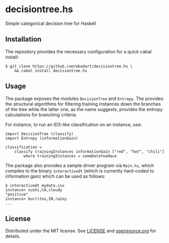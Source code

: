 # decisiontree.hs

Simple categorical decision tree for Haskell

## Installation

The repository provides the necessary configuration for a quick cabal
install:

    $ git clone https://github.com/wbadart/decisiontree.hs \
        && cabal install decisiontree.hs

## Usage

The package exposes the modules `DecisionTree` and `Entropy`. The
provides the structural algorithms for filtering training instances
down the branches of the tree while the latter one, as the name
suggests, provides the entropy calculations for branching criteria.

For instance, to run an ID3-like classification on an instance, use:

    import DecisionTree (classify)
    import Entropy (informationGain)

    classification =
        classify trainingInstances informationGain ["red", "hot", "chili"]
            where trainingInstances = someDataYouHave

The package also provides a sample driver program via `Main.hs`,
which compiles to the binary `interactivedt` (which is currently
hard-coded to information gain) which can be used as follows:

    $ interactivedt mydata.csv
    instance> sushi,CA,cloudy
    "positive"
    instance> burritos,IN,rainy
    ...


## License

Distributed under the MIT license. See [LICENSE] and [opensource.org] for
details.


[LICENSE]: ./LICENSE
[opensource.org]: https://opensource.org/licenses/MIT
